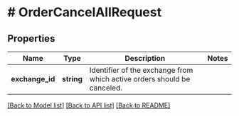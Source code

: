 # # OrderCancelAllRequest

## Properties

Name | Type | Description | Notes
------------ | ------------- | ------------- | -------------
**exchange_id** | **string** | Identifier of the exchange from which active orders should be canceled. | 

[[Back to Model list]](../../README.md#documentation-for-models) [[Back to API list]](../../README.md#documentation-for-api-endpoints) [[Back to README]](../../README.md)


